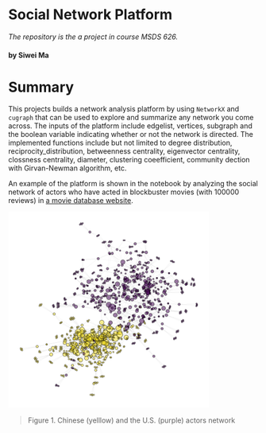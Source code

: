 # Social Network Platform
*The repository is the a project in course MSDS 626.*
#### by Siwei Ma

# Summary
This projects builds a network analysis platform by using ```NetworkX``` and ```cugraph``` that can be used to explore and summarize any network you come across. The inputs of the platform include edgelist, vertices, subgraph and the boolean variable indicating whether or not the network is directed. The implemented functions include but not limited to degree distribution, reciprocity_distribution, betweenness centrality, eigenvector centrality, clossness centrality, diameter, clustering coeefficient, community dection with Girvan-Newman algorithm, etc.

An example of the platform is shown in the notebook by analyzing the social network of actors who have acted in blockbuster movies (with 100000 reviews) in [a movie database website](https://www.douban.com/).

![](images/actors-US-China.png)
>Figure 1. Chinese (yelllow) and the U.S. (purple) actors network
